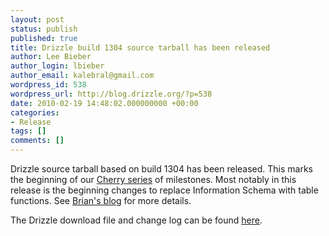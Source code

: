 ```yaml
---
layout: post
status: publish
published: true
title: Drizzle build 1304 source tarball has been released
author: Lee Bieber
author_login: lbieber
author_email: kalebral@gmail.com
wordpress_id: 538
wordpress_url: http://blog.drizzle.org/?p=538
date: 2010-02-19 14:48:02.000000000 +00:00
categories:
- Release
tags: []
comments: []
---
```

Drizzle source tarball based on build 1304 has been released. This marks the beginning of our <a href="https://launchpad.net/drizzle/cherry" target="_blank">Cherry series</a> of milestones. Most notably in this release is the beginning changes to replace Information Schema with table functions. See <a href="http://krow.livejournal.com/680925.html" target="_blank">Brian's blog</a> for more details. 

The Drizzle download file and change log can be found <a href="https://launchpad.net/drizzle/cherry/2010-02-15" target="_blank">here</a>.
